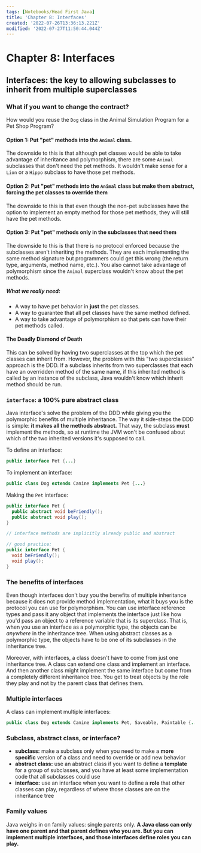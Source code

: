 ```yaml
---
tags: [Notebooks/Head First Java]
title: 'Chapter 8: Interfaces'
created: '2022-07-26T13:36:13.221Z'
modified: '2022-07-27T11:50:44.044Z'
---
```


# Chapter 8: Interfaces

## Interfaces: the key to allowing subclasses to inherit from multiple superclasses

### What if you want to change the contract?

How would you reuse the `Dog` class in the Animal Simulation Program for a Pet Shop Program?

#### Option 1: Put "pet" methods into the `Animal` class.

The downside to this is that although pet classes would be able to take advantage of inheritance and polymorphism, there are some `Animal` subclasses that don't need the pet methods. It wouldn't make sense for a `Lion` or a `Hippo` subclass to have those pet methods.

#### Option 2: Put "pet" methods into the `Animal` class but make them abstract, forcing the pet classes to override them

The downside to this is that even though the non-pet subclasses have the option to implement an empty method for those pet methods, they will still have the pet methods.

#### Option 3: Put "pet" methods only in the subclasses that need them

The downside to this is that there is no protocol enforced because the subclasses aren't inheriting the methods. They are each implementing the same method signature but programmers could get this wrong (the return type, arguments, method name, etc.). You also cannot take advantage of polymorphism since the `Animal` superclass wouldn't know about the pet methods.

##### What we really need:
- A way to have pet behavior in __just__ the pet classes.
- A way to guarantee that all pet classes have the same method defined.
- A way to take advantage of polymorphism so that pets can have their pet methods called.

#### The Deadly Diamond of Death

This can be solved by having two superclasses at the top which the pet classes can inherit from. However, the problem with this "two superclasses" approach is the DDD. If a subclass inherits from two superclasses that each have an overridden method of the same name, if this inherited method is called by an instance of the subclass, Java wouldn't know which inherit method should be run.

### `interface`: a 100% pure abstract class

Java interface's solve the problem of the DDD while giving you the polymorphic benefits of multiple inheritance. The way it side-steps the DDD is simple: __it makes all the methods abstract.__ That way, the subclass __must__ implement the methods, so at runtime the JVM won't be confused about which of the two inherited versions it's supposed to call.

To define an interface:
```java
public interface Pet {...}
```

To implement an interface:
```java
public class Dog extends Canine implements Pet {...}
```

Making the `Pet` interface:
```java
public interface Pet {
  public abstract void beFriendly();
  public abstract void play();
}

// interface methods are implicitly already public and abstract

// good practice:
public interface Pet {
  void beFriendly();
  void play();
}
```

### The benefits of interfaces

Even though interfaces don't buy you the benefits of multiple inheritance because it does not provide method implementation, what it buys you is the protocol you can use for polymorphism. You can use interface reference types and pass it any object that implements the interface just like how you'd pass an object to a reference variable that is its superclass. That is, when you use an interface as a polymorphic type, the objects can be _anywhere_ in the inheritance tree. When using abstract classes as a polymorphic type, the objects have to be one of its subclasses in the inheritance tree. 

Moreover, with interfaces, a class doesn't have to come from just one inheritance tree. A class can extend one class and implement an interface. And then another class might implement the same interface but come from a completely different inheritance tree. You get to treat objects by the role they play and not by the parent class that defines them. 

### Multiple interfaces

A class can implement multiple interfaces:
```java
public class Dog extends Canine implements Pet, Saveable, Paintable {...}
```

### Subclass, abstract class, or interface?

- __subclass:__ make a subclass only when you need to make a __more specific__ version of a class and need to override or add new behavior
- __abstract class:__ use an abstract class if you want to define a __template__ for a group of subclasses, and you have at least some implementation code that all subclasses could use
- __interface:__ use an interface when you want to define a __role__ that other classes can play, regardless of where those classes are on the inheritance tree

### Family values
 
 Java weighs in on family values: single parents only. __A Java class can only have one parent and that parent defines who you are. But you can implement multiple interfaces, and those interfaces define roles you can play.__




